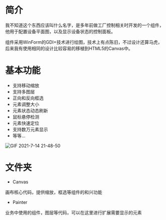 # 简介

我不知道这个东西应该叫什么名字，是多年前做工厂控制相关时开发的一个组件，他用于配置设备平面图，以及显示设备状态的控制面板。

组件采用WinForm的GDI+技术进行绘图，技术上有点陈旧，不过设计还算马虎，后来我有使用相同的设计比较容易的移植到HTML5的Canvas中。

# 基本功能

- 支持移动缩放
- 支持多图层
- 正向和反向框选
- 元素调整大小
- 元素状态动态刷新
- 鼠标悬停检测
- 元素快速定位
- 支持数万元素显示
- 等等...

![GIF 2021-7-14 21-48-50](https://user-images.githubusercontent.com/7581981/125634905-ccbb41d4-30cb-4062-9c7c-55d05ee6b918.gif)

# 文件夹

- Canvas

画布核心代码，提供缩放，框选等组件的和兴功能

- Painter

业务中使用的组件，图层等代码，可以在这里进行扩展需要显示的元素
